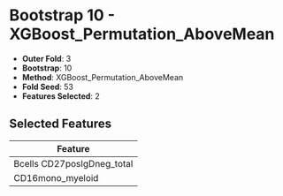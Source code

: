 # Bootstrap 10 - XGBoost_Permutation_AboveMean

- **Outer Fold**: 3
- **Bootstrap**: 10
- **Method**: XGBoost_Permutation_AboveMean
- **Fold Seed**: 53
- **Features Selected**: 2

## Selected Features

| Feature |
|---------|
| Bcells CD27posIgDneg_total |
| CD16mono_myeloid |
